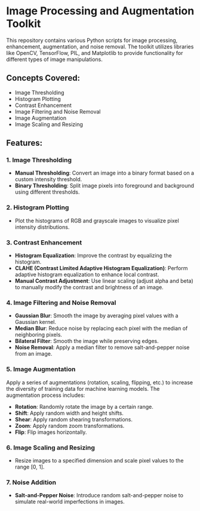 # Image Processing and Augmentation Toolkit

This repository contains various Python scripts for image processing, enhancement, augmentation, and noise removal. The toolkit utilizes libraries like OpenCV, TensorFlow, PIL, and Matplotlib to provide functionality for different types of image manipulations.

## Concepts Covered:
- Image Thresholding
- Histogram Plotting
- Contrast Enhancement
- Image Filtering and Noise Removal
- Image Augmentation
- Image Scaling and Resizing

## Features:

### 1. Image Thresholding
- **Manual Thresholding**: Convert an image into a binary format based on a custom intensity threshold.
- **Binary Thresholding**: Split image pixels into foreground and background using different thresholds.

### 2. Histogram Plotting
- Plot the histograms of RGB and grayscale images to visualize pixel intensity distributions.

### 3. Contrast Enhancement
- **Histogram Equalization**: Improve the contrast by equalizing the histogram.
- **CLAHE (Contrast Limited Adaptive Histogram Equalization)**: Perform adaptive histogram equalization to enhance local contrast.
- **Manual Contrast Adjustment**: Use linear scaling (adjust alpha and beta) to manually modify the contrast and brightness of an image.

### 4. Image Filtering and Noise Removal
- **Gaussian Blur**: Smooth the image by averaging pixel values with a Gaussian kernel.
- **Median Blur**: Reduce noise by replacing each pixel with the median of neighboring pixels.
- **Bilateral Filter**: Smooth the image while preserving edges.
- **Noise Removal**: Apply a median filter to remove salt-and-pepper noise from an image.

### 5. Image Augmentation
Apply a series of augmentations (rotation, scaling, flipping, etc.) to increase the diversity of training data for machine learning models. The augmentation process includes:
- **Rotation**: Randomly rotate the image by a certain range.
- **Shift**: Apply random width and height shifts.
- **Shear**: Apply random shearing transformations.
- **Zoom**: Apply random zoom transformations.
- **Flip**: Flip images horizontally.

### 6. Image Scaling and Resizing
- Resize images to a specified dimension and scale pixel values to the range [0, 1].

### 7. Noise Addition
- **Salt-and-Pepper Noise**: Introduce random salt-and-pepper noise to simulate real-world imperfections in images.

